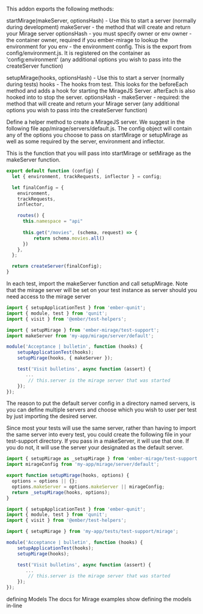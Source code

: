 
This addon exports the following methods:

startMirage(makeServer, optionsHash) - Use this to start a server (normally during development)
makeServer - the method that will create and return your Mirage server
optionsHash - you must specify owner or env
owner - the container owner, required if you ember-mirage to lookup the environment for you
env - the environment config. This is the export from config/environment.js. It is registered
on the container as 'config:environment'
(any additional options you wish to pass into the createServer function)

setupMirage(hooks, optionsHash) - Use this to start a server (normally during tests)
hooks - The hooks from test. This looks for the beforeEach method and adds a hook for starting the MirageJS Server.
afterEach is also hooked into to stop the server.
optionsHash -
makeServer - required: the method that will create and return your Mirage server
(any additional options you wish to pass into the createServer function)


Define a helper method to create a MirageJS server. We suggest in the following file
app/mirage/servers/default.js. The config object will contain any of the options you choose to pass
on startMirage or setupMirage as well as some required by the server, environment and inflector.

This is the function that you will pass into startMirage or setMirage as the makeServer function.

```js   app/mirage/servers/default.js
export default function (config) {
  let { environment, trackRequests, inflector } = config;

  let finalConfig = {
    environment,
    trackRequests,
    inflector,

    routes() {
      this.namespace = "api"
    
      this.get("/movies", (schema, request) => {
          return schema.movies.all()
      })
    },
  };

  return createServer(finalConfig);
}

```

In each test, import the makeServer function and call setupMirage. Note that the mirage server will be set
on your test instance as server should you need access to the mirage server

```js    example-test.js
import { setupApplicationTest } from 'ember-qunit';
import { module, test } from 'qunit';
import { visit } from '@ember/test-helpers';

import { setupMirage } from 'ember-mirage/test-support';
import makeServer from 'my-app/mirage/server/default';

module('Acceptance | bulletin', function (hooks) {
    setupApplicationTest(hooks);
    setupMirage(hooks, { makeServer });

    test('Visit bulletins', async function (assert) {
       ... 
        // this.server is the mirage server that was started
    });
});

```

The reason to put the default server config in a directory named servers, is you can define multiple servers and choose
which you wish to user per test by just importing the desired server.

Since most your tests will use the same server, rather than having to import the same server into every test, you could
create the following file in your test-support directory. If you pass in a makeServer, it will use that one.
If you do not, it will use the server your designated as the default server.

```js    tests/test-support/mirage.js
import { setupMirage as _setupMirage } from 'ember-mirage/test-support';
import mirageConfig from 'my-app/mirage/server/default';

export function setupMirage(hooks, options) {
  options = options || {};
  options.makeServer = options.makeServer || mirageConfig;
  return _setupMirage(hooks, options);
}
```
```js   example-test.js
import { setupApplicationTest } from 'ember-qunit';
import { module, test } from 'qunit';
import { visit } from '@ember/test-helpers';

import { setupMirage } from 'my-app/tests/test-support/mirage';

module('Acceptance | bulletin', function (hooks) {
    setupApplicationTest(hooks);
    setupMirage(hooks);

    test('Visit bulletins', async function (assert) {
       ... 
        // this.server is the mirage server that was started
    });
});

```


defining Models
The docs for Mirage examples show defining the models in-line